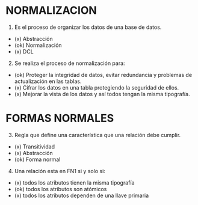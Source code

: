 # NORMALIZACION

1. Es el proceso de organizar los datos de una base de datos.
 * (x) Abstracción
 * (ok) Normalización
 * (x) DCL

2. Se realiza el proceso de normalización para:
 * (ok) Proteger la integridad de datos, evitar redundancia y problemas de actualización en las tablas. 
 * (x) Cifrar los datos en una tabla protegiendo la seguridad de ellos.
 * (x) Mejorar la vista de los datos y así todos tengan la misma tipografía. 

# FORMAS NORMALES

3. Regla que define una característica que una relación debe cumplir.
 * (x) Transitividad
 * (x) Abstracción
 * (ok) Forma normal
 
4. Una relación esta en FN1 si y solo si:
 * (x) todos los atributos tienen la misma tipografía
 * (ok) todos los atributos son atómicos
 * (x) todos los atributos dependen de una llave primaria
